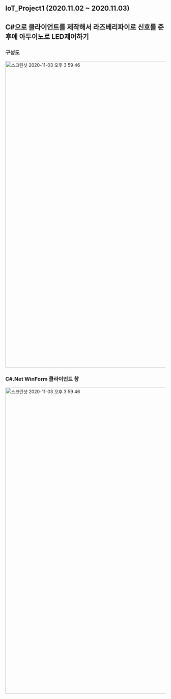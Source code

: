 ## IoT_Project1 (2020.11.02 ~ 2020.11.03)
## C#으로 클라이언트를 제작해서 라즈베리파이로 신호를 준 후에 아두이노로 LED제어하기

### 구성도
<img width="960" alt="스크린샷 2020-11-03 오후 3 59 46" src="https://user-images.githubusercontent.com/41174265/97957163-d00e8800-1ded-11eb-9570-4a3827c1b5b9.png">


### C#.Net WinForm 클라이언트 창
<img width="960" alt="스크린샷 2020-11-03 오후 3 59 46" src="https://user-images.githubusercontent.com/41174265/97957163-d00e8800-1ded-11eb-9570-4a3827c1b5b9.png">
